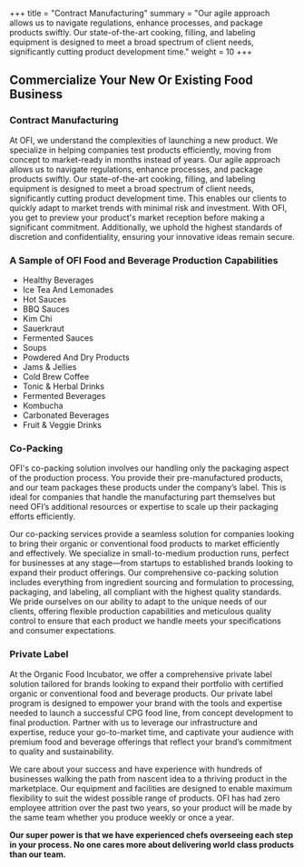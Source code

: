 +++
title = "Contract Manufacturing"
summary = "Our agile approach allows us to navigate regulations, enhance processes, and package products swiftly. Our state-of-the-art cooking, filling, and labeling equipment is designed to meet a broad spectrum of client needs, significantly cutting product development time."
weight = 10
+++

## Commercialize Your New Or Existing Food Business

### Contract Manufacturing

At OFI, we understand the complexities of launching a new product. We specialize in helping companies test products efficiently, moving from concept to market-ready in months instead of years. Our agile approach allows us to navigate regulations, enhance processes, and package products swiftly. Our state-of-the-art cooking, filling, and labeling equipment is designed to meet a broad spectrum of client needs, significantly cutting product development time. This enables our clients to quickly adapt to market trends with minimal risk and investment. With OFI, you get to preview your product's market reception before making a significant commitment. Additionally, we uphold the highest standards of discretion and confidentiality, ensuring your innovative ideas remain secure.

### A Sample of OFI Food and Beverage Production Capabilities

- Healthy Beverages
- Ice Tea And Lemonades
- Hot Sauces
- BBQ Sauces
- Kim Chi
- Sauerkraut
- Fermented Sauces
- Soups
- Powdered And Dry Products
- Jams & Jellies
- Cold Brew Coffee
- Tonic & Herbal Drinks
- Fermented Beverages
- Kombucha
- Carbonated Beverages
- Fruit & Veggie Drinks

### Co-Packing

OFI's co-packing solution involves our handling only the packaging aspect of the production process. You provide their pre-manufactured products, and our team packages these products under the company’s label. This is ideal for companies that handle the manufacturing part themselves but need OFI’s additional resources or expertise to scale up their packaging efforts efficiently.

Our co-packing services provide a seamless solution for companies looking to bring their organic or conventional food products to market efficiently and effectively. We specialize in small-to-medium production runs, perfect for businesses at any stage—from startups to established brands looking to expand their product offerings. Our comprehensive co-packing solution includes everything from ingredient sourcing and formulation to processing, packaging, and labeling, all compliant with the highest quality standards. We pride ourselves on our ability to adapt to the unique needs of our clients, offering flexible production capabilities and meticulous quality control to ensure that each product we handle meets your specifications and consumer expectations.

### Private Label

At the Organic Food Incubator, we offer a comprehensive private label solution tailored for brands looking to expand their portfolio with certified organic or conventional food and beverage products. Our private label program is designed to empower your brand with the tools and expertise needed to launch a successful CPG food line, from concept development to final production. Partner with us to leverage our infrastructure and expertise, reduce your go-to-market time, and captivate your audience with premium food and beverage offerings that reflect your brand’s commitment to quality and sustainability.

We care about your success and have experience with hundreds of businesses walking the path from nascent idea to a thriving product in the marketplace. Our equipment and facilities are designed to enable maximum flexibility to suit the widest possible range of products. OFI has had zero employee attrition over the past two years, so your product will be made by the same team whether you produce weekly or once a year.

**Our super power is that we have experienced chefs overseeing each step in your process. No one cares more about delivering world class products than our team.**
